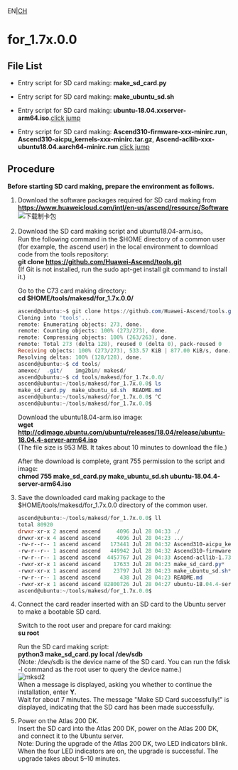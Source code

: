 EN|[CH](README.md)

# for_1.7x.0.0

## File List

- Entry script for SD card making: **make_sd_card.py**

- Entry script for SD card making: **make_ubuntu_sd.sh**

- Entry script for SD card making: **ubuntu-18.04.xxserver-arm64.iso**.[click jump](http://cdimage.ubuntu.com/ubuntu/releases/18.04/release/)

- Entry script for SD card making: **Ascend310-firmware-xxx-minirc.run**, **Ascend310-aicpu_kernels-xxx-minirc.tar.gz**, **Ascend-acllib-xxx-ubuntu18.04.aarch64-minirc.run**.[click jump](https://www.huaweicloud.com/ascend/resource/Software)

## Procedure

**Before starting SD card making, prepare the environment as follows.**

1. Download the software packages required for SD card making from  
	**https://www.huaweicloud.com/intl/en-us/ascend/resource/Software**  
        ![下载制卡包](https://images.gitee.com/uploads/images/2020/0810/100322_a78ef230_5395865.png "屏幕截图.png")

2. Download the SD card making script and ubuntu18.04-arm.iso。  
	Run the following command in the $HOME directory of a common user (for example, the ascend user) in the local environment to download code from the tools repository:  
	**git clone https://github.com/Huawei-Ascend/tools.git**  
	(If Git is not installed, run the sudo apt-get install git command to install it.)  

	Go to the C73 card making directory:  
	**cd $HOME/tools/makesd/for_1.7x.0.0/**  
	```powershell  
	ascend@ubuntu:~$ git clone https://github.com/Huawei-Ascend/tools.git
	Cloning into 'tools'...
	remote: Enumerating objects: 273, done.
	remote: Counting objects: 100% (273/273), done.
	remote: Compressing objects: 100% (263/263), done.
	remote: Total 273 (delta 128), reused 0 (delta 0), pack-reused 0
	Receiving objects: 100% (273/273), 533.57 KiB | 877.00 KiB/s, done.
	Resolving deltas: 100% (128/128), done.
	ascend@ubuntu:~$ cd tools/
	amexec/  .git/    img2bin/ makesd/  
	ascend@ubuntu:~$ cd tools/makesd/for_1.7x.0.0/
	ascend@ubuntu:~/tools/makesd/for_1.7x.0.0$ ls
	make_sd_card.py  make_ubuntu_sd.sh  README.md
	ascend@ubuntu:~/tools/makesd/for_1.7x.0.0$ ^C
	ascend@ubuntu:~/tools/makesd/for_1.7x.0.0$ 
	```  
	Download the ubuntu18.04-arm.iso image:  
	**wget http://cdimage.ubuntu.com/ubuntu/releases/18.04/release/ubuntu-18.04.4-server-arm64.iso**  
	(The file size is 953 MB. It takes about 10 minutes to download the file.)  
	
	After the download is complete, grant 755 permission to the script and image:  
	**chmod 755 make_sd_card.py make_ubuntu_sd.sh ubuntu-18.04.4-server-arm64.iso**  
	
3. Save the downloaded card making package to the $HOME/tools/makesd/for_1.7x.0.0 directory of the common user.  
	```powershell  
	ascend@ubuntu:~/tools/makesd/for_1.7x.0.0$ ll
	total 80920
	drwxr-xr-x 2 ascend ascend     4096 Jul 28 04:33 ./
	drwxr-xr-x 4 ascend ascend     4096 Jul 28 04:23 ../
	-rw-r--r-- 1 ascend ascend   173441 Jul 28 04:32 Ascend310-aicpu_kernels-1.73.5.1.b050-minirc.tar.gz
	-rw-r--r-- 1 ascend ascend   449942 Jul 28 04:32 Ascend310-firmware-1.73.5.1.b050-minirc.run
	-rw-r--r-- 1 ascend ascend  4457767 Jul 28 04:33 Ascend-acllib-1.73.5.1.b050-ubuntu18.04.aarch64-minirc.run
	-rwxr-xr-x 1 ascend ascend    17633 Jul 28 04:23 make_sd_card.py*
	-rwxr-xr-x 1 ascend ascend    23797 Jul 28 04:23 make_ubuntu_sd.sh*
	-rw-r--r-- 1 ascend ascend      438 Jul 28 04:23 README.md
	-rwxr-xr-x 1 ascend ascend 82800726 Jul 28 04:27 ubuntu-18.04.4-server-arm64.iso*
	ascend@ubuntu:~/tools/makesd/for_1.7x.0.0$ 
	```  

4. Connect the card reader inserted with an SD card to the Ubuntu server to make a bootable SD card.  

	Switch to the root user and prepare for card making:  
	**su root**

	Run the SD card making script:  
	**python3 make_sd_card.py local /dev/sdb**  
	(Note: /dev/sdb is the device name of the SD card. You can run the fdisk -l command as the root user to query the device name.)  
	![mksd2](https://images.gitee.com/uploads/images/2020/0729/140246_f7c541a0_5395865.png)  
	When a message is displayed, asking you whether to continue the installation, enter **Y**.  
	Wait for about 7 minutes. The message "Make SD Card successfully!" is displayed, indicating that the SD card has been made successfully.  
	
5. Power on the Atlas 200 DK.  
	Insert the SD card into the Atlas 200 DK, power on the Atlas 200 DK, and connect it to the Ubuntu server.  
	Note: During the upgrade of the Atlas 200 DK, two LED indicators blink. When the four LED indicators are on, the upgrade is successful. The upgrade takes about 5–10 minutes.  